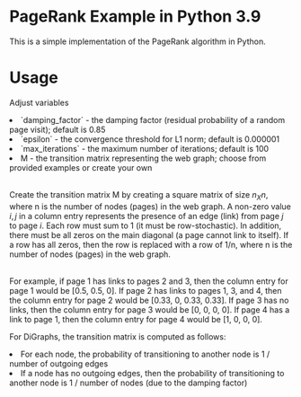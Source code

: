 # PageRank Example in Python 3.9

This is a simple implementation of the PageRank algorithm in Python.

# Usage
Adjust variables
<li>`damping_factor` - the damping factor (residual probability of a random page visit); default is 0.85
<li>`epsilon` - the convergence threshold for L1 norm; default is 0.000001
<li>`max_iterations` - the maximum number of iterations; default is 100
<li>M - the transition matrix representing the web graph; choose from provided examples or create your own

<br>Create the transition matrix M by creating a square matrix of size $n_Xn$, where n is the number of nodes (pages) in the web graph. 
A non-zero value $i,j$ in a column entry represents the presence of an edge (link) from page $j$ to page $i$.
Each row must sum to 1 (it must be row-stochastic). In addition, there must be all zeros on the main diagonal (a page cannot link to itself). If a row has all zeros, then the row is replaced with a row of 1/n, where n is the number of nodes (pages) in the web graph.

<br>For example, if page 1 has links to pages 2 and 3, then the column entry for page 1 would be [0.5, 0.5, 0]. If page 2 has links to pages 1, 3, and 4, then the column entry for page 2 would be [0.33, 0, 0.33, 0.33]. If page 3 has no links, then the column entry for page 3 would be [0, 0, 0, 0]. If page 4 has a link to page 1, then the column entry for page 4 would be [1, 0, 0, 0].

For DiGraphs, the transition matrix is computed as follows:
<li>For each node, the probability of transitioning to another node is 1 / number of outgoing edges
<li>If a node has no outgoing edges, then the probability of transitioning to another node is 1 / number of nodes (due to the damping factor)
